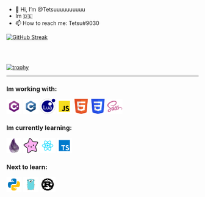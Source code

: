 - 👋 Hi, I’m @Tetsuuuuuuuuuu  
- Im 🇩🇪  
- 📫 How to reach me: Tetsu#9030  

[![GitHub Streak](https://streak-stats.demolab.com?user=Tetsuuuuuuuuuu%20&theme=github-dark-dimmed&date_format=j%20M%5B%20Y%5D&exclude_days=Sun%2CSat)](https://git.io/streak-stats)

<br><br>

[![trophy](https://github-profile-trophy.vercel.app/?username=Tetsuuuuuuuuuu)](https://github.com/ryo-ma/github-profile-trophy)

---

### Im working with:
<p align="left">
  <a href="https://cpp-lang.net/"><img src="https://github.com/Tetsuuuuuuuuuu/Tetsuuuuuuuuuu/blob/main/c%23.svg" alt="C#" width="40" height="40"/></a>
  <img src="https://github.com/Tetsuuuuuuuuuu/Tetsuuuuuuuuuu/blob/main/c%2B%2B.svg" alt="C++" width="40" height="40"/>
  <img src="https://github.com/Tetsuuuuuuuuuu/Tetsuuuuuuuuuu/blob/main/Lua-Logo.svg" alt="Lua" width="40" height="40"/>
  <img src="https://github.com/Tetsuuuuuuuuuu/Tetsuuuuuuuuuu/blob/main/javascript.svg" alt="JavaScript" width="40" height="40"/>
  <img src="https://github.com/Tetsuuuuuuuuuu/Tetsuuuuuuuuuu/blob/main/html5.svg" alt="HTML" width="40" height="40"/>
  <img src="https://github.com/Tetsuuuuuuuuuu/Tetsuuuuuuuuuu/blob/main/css3.svg" alt="CSS" width="40" height="40"/>
  <img src="https://github.com/Tetsuuuuuuuuuu/Tetsuuuuuuuuuu/blob/main/scss_icon.svg" alt="SCSS" width="40" height="40"/>
</p>

### Im currently learning:
<p align="left">
  <img src="https://github.com/Tetsuuuuuuuuuu/Tetsuuuuuuuuuu/blob/main/elixir.png" alt="Elixir" width="40" height="40"/>
  <img src="https://github.com/Tetsuuuuuuuuuu/Tetsuuuuuuuuuu/blob/main/lucy.svg" alt="Gleam" width="40" height="40"/> 
  <img src="https://github.com/Tetsuuuuuuuuuu/Tetsuuuuuuuuuu/blob/main/react.svg" alt="React" width="40" height="40"/>
  <img src="https://github.com/Tetsuuuuuuuuuu/Tetsuuuuuuuuuu/blob/main/typescript.svg" alt="TypeScript" width="40" height="40"/>
</p>

### Next to learn:
<p align="left">
  <img src="https://github.com/Tetsuuuuuuuuuu/Tetsuuuuuuuuuu/blob/main/python.svg" alt="Python" width="40" height="40"/>
  <img src="https://github.com/Tetsuuuuuuuuuu/Tetsuuuuuuuuuu/blob/main/go.svg" alt="Go" width="40" height="40"/>
  <img src="https://github.com/Tetsuuuuuuuuuu/Tetsuuuuuuuuuu/blob/main/rust_with_backg.png" alt="Rust" width="40" height="40"/>
</p>

